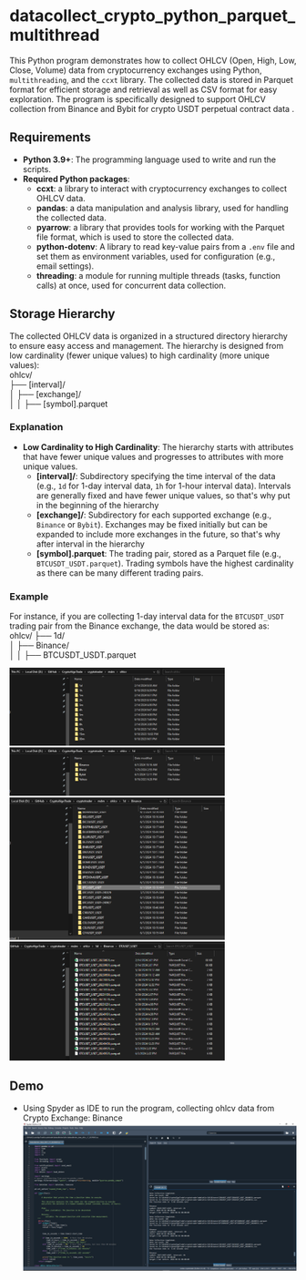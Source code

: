 # datacollect_crypto_python_parquet_multithread
This Python program demonstrates how to collect OHLCV (Open, High, Low, Close, Volume) data from cryptocurrency exchanges using 
Python, `multithreading`, and the `ccxt` library. 
The collected data is stored in Parquet format for efficient storage and retrieval as well as CSV format for easy exploration. 
The program is specifically designed to support OHLCV collection from Binance and Bybit for crypto USDT perpetual contract data .

## Requirements
- **Python 3.9+**: The programming language used to write and run the scripts.
- **Required Python packages**:
  - **ccxt**: a library to interact with cryptocurrency exchanges to collect OHLCV data.
  - **pandas**: a data manipulation and analysis library, used for handling the collected data.
  - **pyarrow**: a library that provides tools for working with the Parquet file format, which is used to store the collected data.
  - **python-dotenv**: A library to read key-value pairs from a `.env` file and set them as environment variables, used for configuration (e.g., email settings).
  - **threading**: a module for running multiple threads (tasks, function calls) at once, used for concurrent data collection.

## Storage Hierarchy
The collected OHLCV data is organized in a structured directory hierarchy to ensure easy access and management. The hierarchy is designed from low cardinality (fewer unique values) to high cardinality (more unique values):<br>
ohlcv/<br>
├── [interval]/<br>
│ ├── [exchange]/<br>
│ │ ├── [symbol].parquet<br>

### Explanation
- **Low Cardinality to High Cardinality**: The hierarchy starts with attributes that have fewer unique values and progresses to attributes with more unique values.
  - **[interval]/**: Subdirectory specifying the time interval of the data (e.g., `1d` for 1-day interval data, `1h` for 1-hour interval data). Intervals are generally fixed and have fewer unique values, so that's why put in the beginning of the hierarchy
  - **[exchange]/**: Subdirectory for each supported exchange (e.g., `Binance` or `Bybit`). Exchanges may be fixed initially but can be expanded to include more exchanges in the future, so that's why after interval in the hierarchy
  - **[symbol].parquet**: The trading pair, stored as a Parquet file (e.g., `BTCUSDT_USDT.parquet`). Trading symbols have the highest cardinality as there can be many different trading pairs.
 
### Example
For instance, if you are collecting 1-day interval data for the `BTCUSDT_USDT` trading pair from the Binance exchange, the data would be stored as:<br>
ohlcv/
├── 1d/<br>
│ ├── Binance/<br>
│ │ ├── BTCUSDT_USDT.parquet<br>

<img src="https://github.com/victor-w-dev/datacollect_crypto_python_parquet_multithread/blob/main/img/storing_hierarchy_lv1.PNG" width="75%" height="75%"><br>
<img src="https://github.com/victor-w-dev/datacollect_crypto_python_parquet_multithread/blob/main/img/storing_hierarchy_lv2.PNG" width="75%" height="75%"><br>
<img src="https://github.com/victor-w-dev/datacollect_crypto_python_parquet_multithread/blob/main/img/storing_hierarchy_lv3.PNG" width="75%" height="75%"><br>
<img src="https://github.com/victor-w-dev/datacollect_crypto_python_parquet_multithread/blob/main/img/storing_hierarchy_lv4.PNG" width="75%" height="75%"><br>

## Demo
- Using Spyder as IDE to run the program, collecting ohlcv data from Crypto Exchange: Binance
<img src="https://github.com/victor-w-dev/datacollect_crypto_python_parquet_multithread/blob/main/img/demo_collectingdata_spyder.PNG" width="100%" height="100%"><br>
